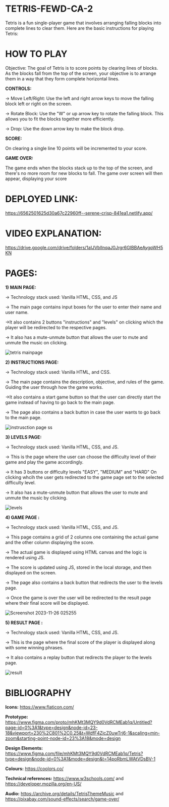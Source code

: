 ﻿# TETRIS-FEWD-CA-2
Tetris is a fun single-player game that involves arranging falling blocks into complete lines to clear them. Here are the basic instructions for playing Tetris:

# HOW TO PLAY

Objective: The goal of Tetris is to score points by clearing lines of blocks. As the blocks fall from the top of the screen, your objective is to arrange them in a way that they form complete horizontal lines.

**CONTROLS:**

-> Move Left/Right: Use the left and right arrow keys to move the falling block left or right on the screen.
      
-> Rotate Block: Use the "W" or up arrow key to rotate the falling block. This allows you to fit the blocks together more efficiently.
        
-> Drop: Use the down arrow key to make the block drop.

**SCORE:**

On clearing a single line 10 points will be incremented to your score.

**GAME OVER:**

The game ends when the blocks stack up to the top of the screen, and there's no more room for new blocks to fall. The game over screen will then appear, displaying your score

# DEPLOYED LINK: 

https://6562501625d30a67c22960ff--serene-crisp-841ea1.netlify.app/

# VIDEO EXPLANATION:

https://drive.google.com/drive/folders/1aIJVblInqaJ0Jrgr6GIBBAeAygpWH5KN

# PAGES:

**1) MAIN PAGE:**

-> Technology stack used: Vanilla HTML, CSS, and JS

-> The main page contains input boxes for the user to enter their name and user name.
      
->It also contains 2 buttons "instructions" and "levels" on clicking which the player will be redirected to the respective pages.
      
-> It also has a mute-unmute button that allows the user to mute and unmute the music on clicking.
      
![tetris mainpage](https://github.com/divyamprabhudessai/TETRIS-FEWD-CA-2/assets/144110931/e5c72e73-ce58-430b-9cdf-ff8fb1014fab)

**2) INSTRUCTIONS PAGE:**

-> Technology stack used: Vanilla HTML, and CSS.

-> The main page contains the description, objective, and rules of the game. Guiding the user through how the game works.
      
->It also contains a start game button so that the user can directly start the game instead of having to go back to the main page.
      
-> The page also contains a back button in case the user wants to go back to the main page.
      
![instrusction page ss](https://github.com/divyamprabhudessai/TETRIS-FEWD-CA-2/assets/144110931/c0b54671-b2d6-4e98-bef2-43a418b1e8b8)

**3) LEVELS PAGE:**

-> Technology stack used: Vanilla HTML, CSS, and JS.

-> This is the page where the user can choose the difficulty level of their game and play the game accordingly.

-> It has 3 buttons or  difficulty levels "EASY", "MEDIUM" and "HARD" On clicking whcih the user gets redirected to the game page set to the selected difficulty level.

-> It also has a mute-unmute button that allows the user to mute and unmute the music by clicking.

![levels](https://github.com/divyamprabhudessai/TETRIS-FEWD-CA-2/assets/144110931/a08455dd-2d26-47eb-bde2-ee5cba140cc3)

**4) GAME PAGE :**

-> Technology stack used: Vanilla HTML, CSS, and JS.

-> This page contains a grid of 2 columns one containing the actual game and the other column displaying the score.

-> The actual game is displayed using HTML canvas and the logic is rendered using JS.

-> The score is updated using JS, stored in the local storage, and then displayed on the screen.

-> The page also contains a back button that redirects the user to the levels page.

-> Once the game is over the user will be redirected to the result page where their final score will be displayed.

![Screenshot 2023-11-26 025255](https://github.com/divyamprabhudessai/TETRIS-FEWD-CA-2/assets/144110931/cdfa4cbf-b713-44de-bfd3-80565d1f8536)


**5) RESULT PAGE :**

-> Technology stack used: Vanilla HTML, CSS, and JS.

-> This is the page where the final score of the player is displayed along with some winning phrases.

-> It also contains a replay button that redirects the player to the levels page.

![result](https://github.com/divyamprabhudessai/TETRIS-FEWD-CA-2/assets/144110931/504aacb4-9fb9-49f7-ae2d-30d86d0dd93e)


# BIBLIOGRAPHY

**Icons:** https://www.flaticon.com/

**Prototype:** https://www.figma.com/proto/mhKMt3MQY9d0VdRCMEab1q/Untitled?page-id=0%3A1&type=design&node-id=23-18&viewport=230%2C801%2C0.25&t=WdfF4ZicZ0uwTrj6-1&scaling=min-zoom&starting-point-node-id=23%3A18&mode=design

**Design Elements:** https://www.figma.com/file/mhKMt3MQY9d0VdRCMEab1q/Tetris?type=design&node-id=0%3A1&mode=design&t=14poRbmLWAtVDsBV-1

**Colours:** https://coolors.co/

 **Technical references:** https://www.w3schools.com/  and  https://developer.mozilla.org/en-US/

**Audio:** https://archive.org/details/TetrisThemeMusic  and https://pixabay.com/sound-effects/search/game-over/
